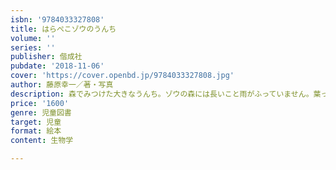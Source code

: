 ```yaml
---
isbn: '9784033327808'
title: はらぺこゾウのうんち
volume: ''
series: ''
publisher: 偕成社
pubdate: '2018-11-06'
cover: 'https://cover.openbd.jp/9784033327808.jpg'
author: 藤原幸一／著・写真
description: 森でみつけた大きなうんち。ゾウの森には長いこと雨がふっていません。葉っぱや草が少なくなり、はらぺこになったゾウは……。
price: '1600'
genre: 児童図書
target: 児童
format: 絵本
content: 生物学

---
```

